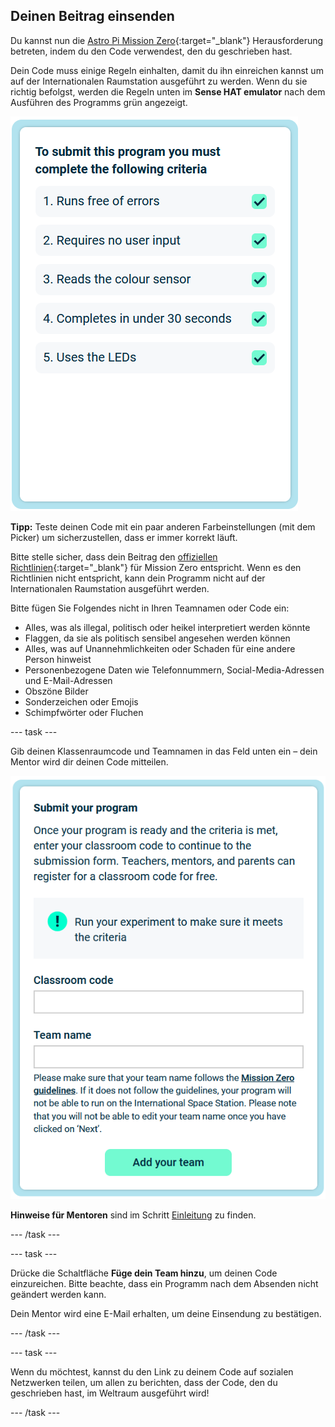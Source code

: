 ## Deinen Beitrag einsenden

Du kannst nun die [Astro Pi Mission Zero](https://astro-pi.org/de/mission-zero){:target="_blank"} Herausforderung betreten, indem du den Code verwendest, den du geschrieben hast.

Dein Code muss einige Regeln einhalten, damit du ihn einreichen kannst um auf der Internationalen Raumstation ausgeführt zu werden. Wenn du sie richtig befolgst, werden die Regeln unten im **Sense HAT emulator** nach dem Ausführen des Programms grün angezeigt.

![Die Mission Zero-Seite mit den Kriterienprüfungen für die Teilnahme.](images/rules.png)

**Tipp:** Teste deinen Code mit ein paar anderen Farbeinstellungen (mit dem Picker) um sicherzustellen, dass er immer korrekt läuft.

Bitte stelle sicher, dass dein Beitrag den [offiziellen Richtlinien](https://astro-pi.org/de/mission-zero/guidelines){:target="_blank"} für Mission Zero entspricht. Wenn es den Richtlinien nicht entspricht, kann dein Programm nicht auf der Internationalen Raumstation ausgeführt werden.

Bitte fügen Sie Folgendes nicht in Ihren Teamnamen oder Code ein:

+ Alles, was als illegal, politisch oder heikel interpretiert werden könnte
+ Flaggen, da sie als politisch sensibel angesehen werden können
+ Alles, was auf Unannehmlichkeiten oder Schaden für eine andere Person hinweist
+ Personenbezogene Daten wie Telefonnummern, Social-Media-Adressen und E-Mail-Adressen
+ Obszöne Bilder
+ Sonderzeichen oder Emojis
+ Schimpfwörter oder Fluchen

--- task ---

Gib deinen Klassenraumcode und Teamnamen in das Feld unten ein – dein Mentor wird dir deinen Code mitteilen.

![Formular zum Einreichen des Klassenraum-Codes und Teamnamens](images/submission.png)

**Hinweise für Mentoren** sind im Schritt [Einleitung](https://projects.raspberrypi.org/de-DE/projects/astro-pi-mission-zero/0) zu finden.

--- /task ---

--- task ---

Drücke die Schaltfläche **Füge dein Team hinzu**, um deinen Code einzureichen. Bitte beachte, dass ein Programm nach dem Absenden nicht geändert werden kann.

Dein Mentor wird eine E-Mail erhalten, um deine Einsendung zu bestätigen.

--- /task ---

--- task ---

Wenn du möchtest, kannst du den Link zu deinem Code auf sozialen Netzwerken teilen, um allen zu berichten, dass der Code, den du geschrieben hast, im Weltraum ausgeführt wird!

--- /task ---

